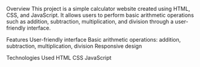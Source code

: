 Overview
This project is a simple calculator website created using HTML, CSS, and JavaScript. It allows users to perform basic arithmetic operations such as addition, subtraction, multiplication, and division through a user-friendly interface.

Features
User-friendly interface
Basic arithmetic operations: addition, subtraction, multiplication, division
Responsive design

Technologies Used
HTML
CSS
JavaScript
